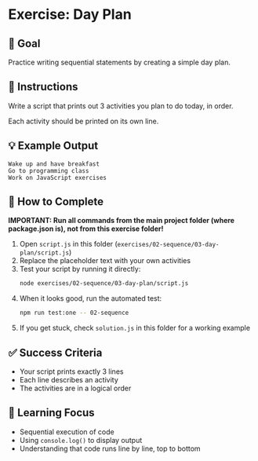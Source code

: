 # Exercise: Day Plan

## 🎯 Goal
Practice writing sequential statements by creating a simple day plan.

## 📝 Instructions
Write a script that prints out 3 activities you plan to do today, in order.

Each activity should be printed on its own line.

## 💡 Example Output
```
Wake up and have breakfast
Go to programming class
Work on JavaScript exercises
```

## 🔧 How to Complete

**IMPORTANT: Run all commands from the main project folder (where package.json is), not from this exercise folder!**

1. Open `script.js` in this folder (`exercises/02-sequence/03-day-plan/script.js`)
2. Replace the placeholder text with your own activities
3. Test your script by running it directly:
   ```bash
   node exercises/02-sequence/03-day-plan/script.js
   ```
4. When it looks good, run the automated test:
   ```bash
   npm run test:one -- 02-sequence
   ```
5. If you get stuck, check `solution.js` in this folder for a working example

## ✅ Success Criteria
- Your script prints exactly 3 lines
- Each line describes an activity
- The activities are in a logical order

## 💭 Learning Focus
- Sequential execution of code
- Using `console.log()` to display output
- Understanding that code runs line by line, top to bottom